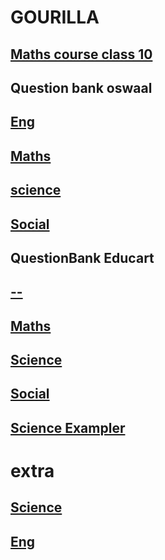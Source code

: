 # GOURILLA

## [Maths course class 10](https://drive.google.com/drive/folders/1XY7DyC-EPpWeXKQE84JtSftNkopYyOfA?usp=sharing)



## Question bank oswaal

## [Eng](https://drive.google.com/file/d/1XgWCHv4BL-_j45uTA7lS6NJL9izeRtP6/view?usp=sharing)
## [Maths](https://drive.google.com/file/d/1XcLugFUAv2VktvzFr4FJ3SqE7B_qpBRm/view?usp=sharing)
## [science](https://drive.google.com/file/d/1YSI3hose0SOk76STMjfEPPyJJmNag5bz/view?usp=sharing)
## [Social](https://drive.google.com/file/d/1Xdcxsv3mPh9ximyCNyv-C5SrRLH9NwAs/view?usp=sharing)

## QuestionBank Educart
## [--]()
## [Maths](https://drive.google.com/file/d/1Xzpqj8RxbucA8OvuMDY8RtRMu0_LBvcT/view?usp=sharing)
## [Science](https://drive.google.com/file/d/1Y-7SvAie5JXK5-8YctDQd9zfzGEvUrri/view?usp=sharing)
## [Social](https://drive.google.com/file/d/1Xdpg_y9kJrImg0pVjQ9Sq8HjKwCYwyGA/view?usp=sharing)
## [Science Exampler](https://drive.google.com/file/d/1XsZ3HVJnp2JdnZf6Fd9CwdUWLZ8DrrXC/view?usp=sharing)

# extra
## [Science](https://drive.google.com/file/d/1WdUAessuNNGMqziyie6K-gghJ3yOtqYJ/view?usp=sharing)
## [Eng](https://drive.google.com/file/d/1YWNQlWVcVh3xsYdYp5w2CBvgK50YlSDO/view?usp=sharing)
